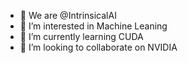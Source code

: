- 👋 We are @IntrinsicalAI
- 👀 I’m interested in Machine Leaning
- 🌱 I’m currently learning CUDA
- 💞️ I’m looking to collaborate on NVIDIA
